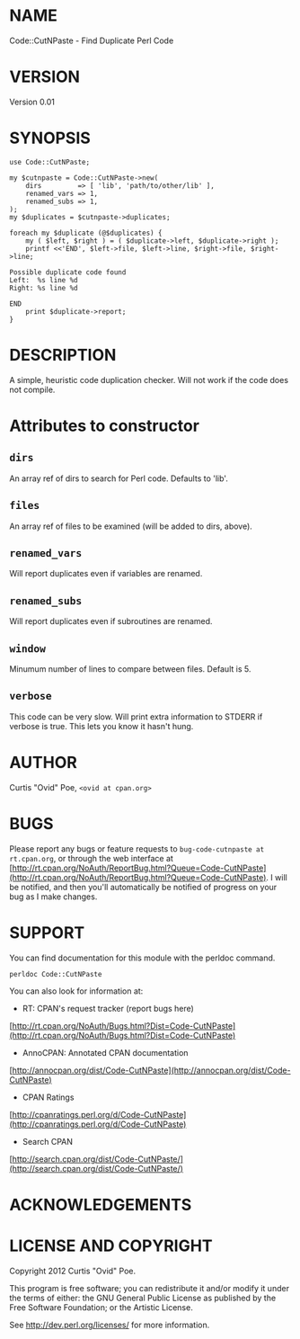 # NAME

Code::CutNPaste - Find Duplicate Perl Code

# VERSION

Version 0.01

# SYNOPSIS

    use Code::CutNPaste;

    my $cutnpaste = Code::CutNPaste->new(
        dirs         => [ 'lib', 'path/to/other/lib' ],
        renamed_vars => 1,
        renamed_subs => 1,
    );
    my $duplicates = $cutnpaste->duplicates;

    foreach my $duplicate (@$duplicates) {
        my ( $left, $right ) = ( $duplicate->left, $duplicate->right );
        printf <<'END', $left->file, $left->line, $right->file, $right->line;

    Possible duplicate code found
    Left:  %s line %d
    Right: %s line %d

    END
        print $duplicate->report;
    }

# DESCRIPTION

A simple, heuristic code duplication checker. Will not work if the code does
not compile.

# Attributes to constructor

## `dirs`

An array ref of dirs to search for Perl code. Defaults to 'lib'.

## `files`

An array ref of files to be examined (will be added to dirs, above).

## `renamed_vars`

Will report duplicates even if variables are renamed.

## `renamed_subs`

Will report duplicates even if subroutines are renamed.

## `window`

Minumum number of lines to compare between files. Default is 5.

## `verbose`

This code can be very slow. Will print extra information to STDERR if
verbose is true. This lets you know it hasn't hung.

# AUTHOR

Curtis "Ovid" Poe, `<ovid at cpan.org>`

# BUGS

Please report any bugs or feature requests to `bug-code-cutnpaste at
rt.cpan.org`, or through the web interface at
[http://rt.cpan.org/NoAuth/ReportBug.html?Queue=Code-CutNPaste](http://rt.cpan.org/NoAuth/ReportBug.html?Queue=Code-CutNPaste).  I will be
notified, and then you'll automatically be notified of progress on your bug as
I make changes.

# SUPPORT

You can find documentation for this module with the perldoc command.

    perldoc Code::CutNPaste

You can also look for information at:

- RT: CPAN's request tracker (report bugs here)

[http://rt.cpan.org/NoAuth/Bugs.html?Dist=Code-CutNPaste](http://rt.cpan.org/NoAuth/Bugs.html?Dist=Code-CutNPaste)

- AnnoCPAN: Annotated CPAN documentation

[http://annocpan.org/dist/Code-CutNPaste](http://annocpan.org/dist/Code-CutNPaste)

- CPAN Ratings

[http://cpanratings.perl.org/d/Code-CutNPaste](http://cpanratings.perl.org/d/Code-CutNPaste)

- Search CPAN

[http://search.cpan.org/dist/Code-CutNPaste/](http://search.cpan.org/dist/Code-CutNPaste/)

# ACKNOWLEDGEMENTS

# LICENSE AND COPYRIGHT

Copyright 2012 Curtis "Ovid" Poe.

This program is free software; you can redistribute it and/or modify it
under the terms of either: the GNU General Public License as published
by the Free Software Foundation; or the Artistic License.

See http://dev.perl.org/licenses/ for more information.

